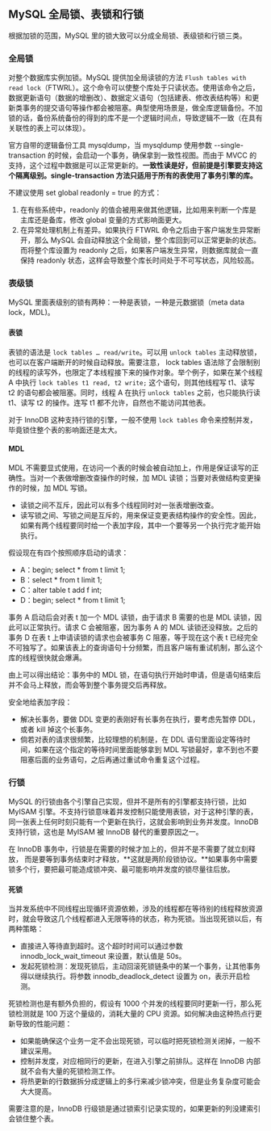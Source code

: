 ## MySQL 全局锁、表锁和行锁

根据加锁的范围，MySQL 里的锁大致可以分成全局锁、表级锁和行锁三类。



### 全局锁

对整个数据库实例加锁。MySQL 提供加全局读锁的方法 `Flush tables with read lock`（FTWRL）。这个命令可以使整个库处于只读状态。使用该命令之后，数据更新语句（数据的增删改）、数据定义语句（包括建表、修改表结构等）和更新类事务的提交语句等操作都会被阻塞。典型使用场景是，做全库逻辑备份。不加锁的话，备份系统备份的得到的库不是一个逻辑时间点，导致逻辑不一致（在具有关联性的表上可以体现）。

官方自带的逻辑备份工具 mysqldump，当 mysqldump 使用参数 --single-transaction 的时候，会启动一个事务，确保拿到一致性视图。而由于 MVCC 的支持，这个过程中数据是可以正常更新的。**一致性读是好，但前提是引擎要支持这个隔离级别。single-transaction 方法只适用于所有的表使用了事务引擎的库。**

不建议使用 set global readonly = true 的方式：

1. 在有些系统中，readonly 的值会被用来做其他逻辑，比如用来判断一个库是主库还是备库，修改 global 变量的方式影响面更大。
2. 在异常处理机制上有差异。如果执行 FTWRL 命令之后由于客户端发生异常断开，那么 MySQL 会自动释放这个全局锁，整个库回到可以正常更新的状态。而将整个库设置为 readonly 之后，如果客户端发生异常，则数据库就会一直保持 readonly 状态，这样会导致整个库长时间处于不可写状态，风险较高。



### 表级锁

MySQL 里面表级别的锁有两种：一种是表锁，一种是元数据锁（meta data lock，MDL)。



#### 表锁

表锁的语法是 `lock tables … read/write`。可以用 `unlock tables` 主动释放锁，也可以在客户端断开的时候自动释放。需要注意， lock tables 语法除了会限制别的线程的读写外，也限定了本线程接下来的操作对象。举个例子，如果在某个线程 A 中执行 `lock tables t1 read, t2 write;` 这个语句，则其他线程写 t1、读写 t2 的语句都会被阻塞。同时，线程 A 在执行 `unlock tables` 之前，也只能执行读 t1、读写 t2 的操作。连写 t1 都不允许，自然也不能访问其他表。

对于 InnoDB 这种支持行锁的引擎，一般不使用 `lock tables` 命令来控制并发，毕竟锁住整个表的影响面还是太大。



#### MDL

MDL 不需要显式使用，在访问一个表的时候会被自动加上，作用是保证读写的正确性。当对一个表做增删改查操作的时候，加 MDL 读锁；当要对表做结构变更操作的时候，加 MDL 写锁。

- 读锁之间不互斥，因此可以有多个线程同时对一张表增删改查。
- 读写锁之间、写锁之间是互斥的，用来保证变更表结构操作的安全性。因此，如果有两个线程要同时给一个表加字段，其中一个要等另一个执行完才能开始执行。

假设现在有四个按照顺序启动的请求：

- A：begin; select * from t limit 1;
- B：select * from t limit 1;
- C：alter table t add f int;
- D：begin; select * from t limit 1;

事务 A 启动后会对表 t 加一个 MDL 读锁，由于请求 B 需要的也是 MDL 读锁，因此可以正常执行。请求 C 会被阻塞，因为事务 A 的 MDL 读锁还没释放。之后的事务 D 在表 t 上申请读锁的请求也会被事务 C 阻塞，等于现在这个表 t 已经完全不可独写了。如果该表上的查询语句十分频繁，而且客户端有重试机制，那么这个库的线程很快就会爆满。

由上可以得出结论：事务中的 MDL 锁，在语句执行开始时申请，但是语句结束后并不会马上释放，而会等到整个事务提交后再释放。

安全地给表加字段：

- 解决长事务，要做 DDL 变更的表刚好有长事务在执行，要考虑先暂停 DDL，或者 kill 掉这个长事务。
- 倘若对表的请求很频繁，比较理想的机制是，在 DDL 语句里面设定等待时间，如果在这个指定的等待时间里面能够拿到 MDL 写锁最好，拿不到也不要阻塞后面的业务语句，之后再通过重试命令重复这个过程。



### 行锁

MySQL 的行锁由各个引擎自己实现，但并不是所有的引擎都支持行锁，比如 MyISAM 引擎。不支持行锁意味着并发控制只能使用表锁，对于这种引擎的表，同一张表上任何时刻只能有一个更新在执行，这就会影响到业务并发度。InnoDB 支持行锁，这也是 MyISAM 被 InnoDB 替代的重要原因之一。

在 InnoDB 事务中，行锁是在需要的时候才加上的，但并不是不需要了就立刻释放， 而是要等到事务结束时才释放，**这就是两阶段锁协议。**如果事务中需要锁多个行，要把最可能造成锁冲突、最可能影响并发度的锁尽量往后放。



#### 死锁

当并发系统中不同线程出现循环资源依赖，涉及的线程都在等待别的线程释放资源时，就会导致这几个线程都进入无限等待的状态，称为死锁。当出现死锁以后，有两种策略：

- 直接进入等待直到超时。这个超时时间可以通过参数 innodb_lock_wait_timeout 来设置，默认值是 50s。
- 发起死锁检测：发现死锁后，主动回滚死锁链条中的某一个事务，让其他事务得以继续执行。将参数 innodb_deadlock_detect 设置为 on，表示开启检测。

死锁检测也是有额外负担的，假设有 1000 个并发的线程要同时更新一行，那么死锁检测就是 100 万这个量级的，消耗大量的 CPU 资源。如何解决由这种热点行更新导致的性能问题：

- 如果能确保这个业务一定不会出现死锁，可以临时把死锁检测关闭掉，一般不建议采用。
- 控制并发度，对应相同行的更新，在进入引擎之前排队。这样在 InnoDB 内部就不会有大量的死锁检测工作。
- 将热更新的行数据拆分成逻辑上的多行来减少锁冲突，但是业务复杂度可能会大大提高。

需要注意的是，InnoDB 行级锁是通过锁索引记录实现的，如果更新的列没建索引会锁住整个表。